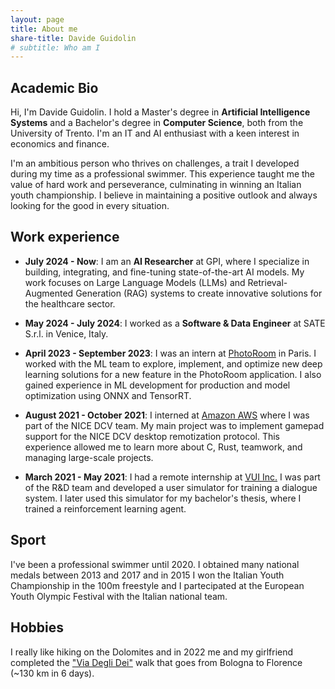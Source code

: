 ```yaml
---
layout: page
title: About me
share-title: Davide Guidolin
# subtitle: Who am I  
---
```

## Academic Bio

Hi, I'm Davide Guidolin. I hold a Master's degree in **Artificial Intelligence Systems** and a Bachelor's degree in **Computer Science**, both from the University of Trento. I'm an IT and AI enthusiast with a keen interest in economics and finance.

I'm an ambitious person who thrives on challenges, a trait I developed during my time as a professional swimmer. This experience taught me the value of hard work and perseverance, culminating in winning an Italian youth championship. I believe in maintaining a positive outlook and always looking for the good in every situation.

## Work experience

*   **July 2024 - Now**: I am an **AI Researcher** at GPI, where I specialize in building, integrating, and fine-tuning state-of-the-art AI models. My work focuses on Large Language Models (LLMs) and Retrieval-Augmented Generation (RAG) systems to create innovative solutions for the healthcare sector.

*   **May 2024 - July 2024**: I worked as a **Software & Data Engineer** at SATE S.r.l. in Venice, Italy.

*   **April 2023 - September 2023**: I was an intern at [PhotoRoom](https://www.photoroom.com/) in Paris. I worked with the ML team to explore, implement, and optimize new deep learning solutions for a new feature in the PhotoRoom application. I also gained experience in ML development for production and model optimization using ONNX and TensorRT.

*   **August 2021 - October 2021**: I interned at [Amazon AWS](https://aws.amazon.com/) where I was part of the NICE DCV team. My main project was to implement gamepad support for the NICE DCV desktop remotization protocol. This experience allowed me to learn more about C, Rust, teamwork, and managing large-scale projects.

*   **March 2021 - May 2021**: I had a remote internship at [VUI Inc.](https://www.vui.com/) I was part of the R&D team and developed a user simulator for training a dialogue system. I later used this simulator for my bachelor's thesis, where I trained a reinforcement learning agent.

## Sport

I've been a professional swimmer until 2020. I obtained many national medals between 2013 and 2017 and in 2015 I won the Italian Youth Championship in the 100m freestyle and I partecipated at the European Youth Olympic Festival with the Italian national team.

## Hobbies

I really like hiking on the Dolomites and in 2022 me and my girlfriend completed the ["Via Degli Dei"](https://www.viadeglidei.it/) walk that goes from Bologna to Florence (~130 km in 6 days).